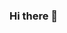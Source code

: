 ### Hi there 👋

<!--
**✨ Blockchain Cali✨ 

- 🔭 I’m currently working on ... 
- 🌱 I’m currently learning ... C programming, Solidity
- 👯 I’m looking to collaborate on ... 
- 🤔 I’m looking for help with ... 
- 💬 Ask me about ... anything
- 📫 How to reach me: ... https://twitter.com/Blockchain_Cali
- 😄 Pronouns: ... He
- ⚡ Fun fact: ...
-->
